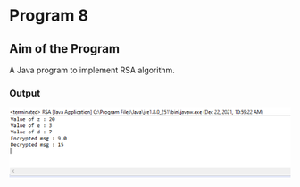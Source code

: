 # Program 8

## Aim of the Program

A Java program to implement RSA algorithm.


### Output

![output](Program8_Output.png)
